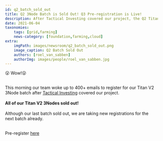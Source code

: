 ```yaml
---
id: q2_batch_sold_out
title: Q2 3Node Batch is Sold Out! Q3 Pre-registration is Live!
description: After Tactical Investing covered our project, the Q2 Titan V2 3Node batch is offically sold out!
date: 2021-06-04
taxonomies:
    tags: [grid,farming]
    news-category: [foundation,farming,cloud]
extra:
    imgPath: images/newsroom/q2_batch_sold_out.png
    image_caption: Q2 Batch Sold Out
    authors: [roel_van_sabben]
    authorImg: images/people/roel_van_sabben.jpg
---
```


😮 Wow!😮
<br/>
<br/>

This morning our team woke up to 400+ emails to register for our Titan V2 3Node batch after [Tactical Investing](https://www.youtube.com/channel/UCPRC2wIfZtAlzCa_6iKE46w) covered our project.
<br/>
<br/>
**All of our Titan V2 3Nodes sold out!**
<br/>
<br/>
Although our last batch sold out, we are taking new registrations for the next batch already. 
<br/>
<br/>

Pre-register [here](http://next3nodebatch.threefold.io/)
